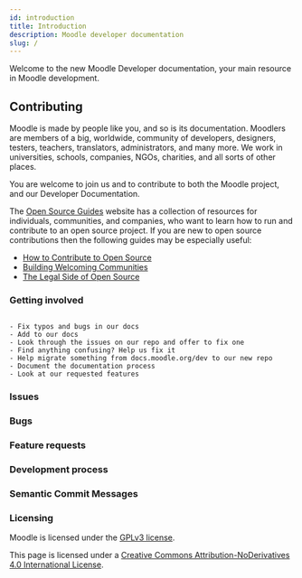```yaml
---
id: introduction
title: Introduction
description: Moodle developer documentation
slug: /
---
```


Welcome to the new Moodle Developer documentation, your main resource in Moodle development.

## Contributing

Moodle is made by people like you, and so is its documentation. Moodlers are members of a big, worldwide, community of developers, designers, testers,
teachers, translators, administrators, and many more. We work in universities, schools, companies, NGOs, charities, and all sorts of other places.

You are welcome to join us and to contribute to both the Moodle project, and our Developer Documentation.

The [Open Source Guides](https://opensource.guide/) website has a collection of resources for individuals, communities, and companies, who want to
learn how to run and contribute to an open source project. If you are new to open source contributions then the following guides may be especially
useful:

- [How to Contribute to Open Source](https://opensource.guide/how-to-contribute/)
- [Building Welcoming Communities](https://opensource.guide/building-community/)
- [The Legal Side of Open Source](https://opensource.guide/legal/)

### Getting involved

```todo

- Fix typos and bugs in our docs
- Add to our docs
- Look through the issues on our repo and offer to fix one
- Find anything confusing? Help us fix it
- Help migrate something from docs.moodle.org/dev to our new repo
- Document the documentation process
- Look at our requested features
```

### Issues

### Bugs

### Feature requests

### Development process

### Semantic Commit Messages

### Licensing

Moodle is licensed under the [GPLv3 license](https://www.gnu.org/licenses/gpl-3.0.en.html).

This page is licensed under a [Creative Commons Attribution-NoDerivatives 4.0 International License](https://creativecommons.org/licenses/by-nd/4.0/).
